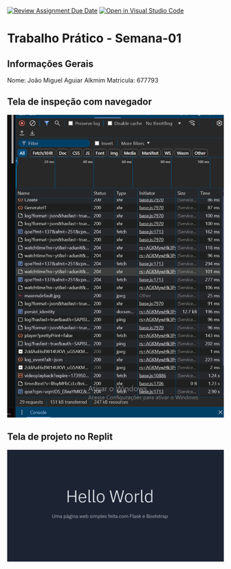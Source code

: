 [![Review Assignment Due Date](https://classroom.github.com/assets/deadline-readme-button-22041afd0340ce965d47ae6ef1cefeee28c7c493a6346c4f15d667ab976d596c.svg)](https://classroom.github.com/a/egWsXDcZ)
[![Open in Visual Studio Code](https://classroom.github.com/assets/open-in-vscode-2e0aaae1b6195c2367325f4f02e2d04e9abb55f0b24a779b69b11b9e10269abc.svg)](https://classroom.github.com/online_ide?assignment_repo_id=18196799&assignment_repo_type=AssignmentRepo)
# Trabalho Prático - Semana-01

## Informações Gerais
Nome: João Miguel Aguiar Alkmim
Matricula: 677793

## Tela de inspeção com navegador
![alt text](<Elementos Youtube.png>)

## Tela de projeto no Replit
![alt text](<Hello world.png>)
